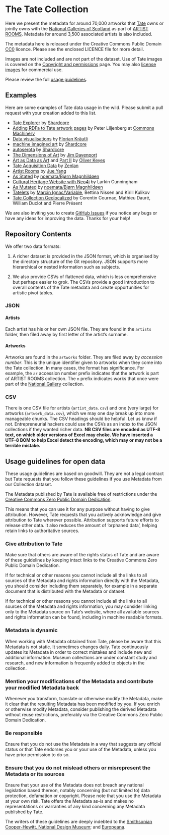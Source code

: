 The Tate Collection
===================

Here we present the metadata for around 70,000 artworks that [Tate](http://www.tate.org.uk/) owns or jointly owns with the [National Galleries of Scotland](http://www.nationalgalleries.org) as part of [ARTIST ROOMS](http://www.tate.org.uk/artist-rooms). Metadata for around 3,500 associated artists is also included.

The metadata here is released under the Creative Commons Public Domain [CC0](http://creativecommons.org/publicdomain/zero/1.0/) licence. Please see the enclosed LICENCE file for more detail.

Images are not included and are not part of the dataset. Use of Tate images is covered on the
[Copyright and permissions](http://www.tate.org.uk/about/who-we-are/policies-and-procedures/website-terms-use/copyright-and-permissions) page. You may also [license images](http://tate-images.com) for commercial use.

Please review the full [usage guidelines](#usage).

## Examples

Here are some examples of Tate data usage in the wild. Please submit a pull request with your creation added to this list.

* [Tate Explorer](http://shardcore.org/tatedata/) by [Shardcore](http://www.shardcore.org)
* [Adding RDFa to Tate artwork pages](http://commonsmachinery.se/2013/11/tate-metadata-mashup/) by Peter Liljenberg at [Commons Machinery](http://commonsmachinery.se/)
* [Data visualisations](http://research.kraeutli.com/index.php/2013/11/the-tate-collection-on-github/) by [Florian Kräutli](http://www.kraeutli.com/)
* [machine imagined art](http://www.shardcore.org/cgi-bin/getArtwork.pl?id=a_96_19_f_26_b_1a_b_26_47_90_1d3_6_10_2d_) by [Shardcore](http://www.shardcore.org)
* [autoserota](http://www.shardcore.org/autoserota/) by [Shardcore](http://www.shardcore.org)
* [The Dimensions of Art](http://www.ifweassume.com/2013/11/the-dimensions-of-art.html) by [Jim Davenport](http://www.ifweassume.com)
* [Art as Data as Art](http://blog.ironholds.org/art-as-data-as-art/) and [Part II](http://blog.ironholds.org/art-as-data-as-art-part-ii/) by [Oliver Keyes](https://twitter.com/quominus)
* [Tate Acquisition Data](http://zenlan.com/tate/rickshaw.html) by [Zenlan](http://twitter.com/zenlan)
* [Artist Rooms](http://goodlemons.com/artist-rooms/) by [Jue Yang](http://twitter.com/jue_yang)
* [As Stated](http://noemata.net/as/stated/) by [noemata/Bjørn Magnhildøen](http://noemata.net)
* [Cultural Heritage Website with Neo4j](http://larkin.io/index.php/category/tate/) by Larkin Cunningham
* [As Mutated](http://noemata.net/as/mutated/) by [noemata/Bjørn Magnhildøen](http://noemata.net)
* [Tatelets](http://marcinignac.com/projects/tatelets/) by [Marcin Ignac/Variable](http://variable.io/), Bettina Nissen and Kirill Kulikov
* [Tate Collection Geolocalized](https://williamdclt.github.io/tate-museum-artworks-geolocalized/) by Corentin Cournac, Mathieu Dauré, William Duclot and Pierre Présent

We are also inviting you to create [GitHub Issues](https://github.com/tategallery/collection/issues) if you notice any bugs or have any ideas for improving the data. Thanks for your help!

## Repository Contents

We offer two data formats:

1. A richer dataset is provided in the JSON format, which is organised by the directory structure of the Git repository. JSON supports more hierarchical or nested information such as subjects.

2. We also provide CSVs of flattened data, which is less comprehensive but perhaps easier to grok. The CSVs provide a good introduction to overall contents of the Tate metadata and create opportunities for artistic pivot tables.

### JSON

#### Artists

Each artist has his or her own JSON file. They are found in the `artists` folder, then filed away by first letter of the artist’s surname.

#### Artworks

Artworks are found in the `artworks` folder. They are filed away by _accession number_. This is the unique identifier given to artworks when they come into the Tate collection. In many cases, the format has significance. For example, the `ar` accession number prefix indicates that the artwork is part of ARTIST ROOMS collection. The `n` prefix indicates works that once were part of the [National Gallery](http://www.nationalgallery.org.uk/) collection.

### CSV

There is one CSV file for artists (`artist_data.csv`) and one (very large) for artworks (`artwork_data.csv`), which we may one day break up into more manageable chunks. The CSV headings should be helpful. Let us know if not. Entrepreneurial hackers could use the CSVs as an index to the JSON collections if they wanted richer data. **NB CSV files are encoded as UTF-8 text, on which older versions of Excel may choke. We have inserted a UTF-8 BOM to help Excel detect the encoding, which may or may not be a terrible mistake.**


## <a name="usage"></a>Usage guidelines for open data
  

These usage guidelines are based on goodwill. They are not a legal contract but Tate requests that you follow these guidelines if you use Metadata from our Collection dataset.

The Metadata published by Tate is available free of restrictions under the [Creative Commons Zero Public Domain Dedication](http://creativecommons.org/publicdomain/zero/1.0/).

This means that you can use it for any purpose without having to give attribution. However, Tate requests that you actively acknowledge and give attribution to Tate wherever possible. Attribution supports future efforts to release other data.  It also reduces the amount of ‘orphaned data’, helping retain links to authoritative sources.

### Give attribution to Tate

Make sure that others are aware of the rights status of Tate and are aware of these guidelines by keeping intact links to the Creative Commons Zero Public Domain Dedication.

If for technical or other reasons you cannot include all the links to all sources of the Metadata and rights information directly with the Metadata, you should consider including them separately, for example in a separate document that is distributed with the Metadata or dataset.

If for technical or other reasons you cannot include all the links to all sources of the Metadata and rights information, you may consider linking only to the Metadata source on Tate’s website, where all available sources and rights information can be found, including in machine readable formats.

### Metadata is dynamic

When working with Metadata obtained from Tate, please be aware that this Metadata is not static. It sometimes changes daily. Tate continuously updates its Metadata in order to correct mistakes and include new and additional information. Museum collections are under constant study and research, and new information is frequently added to objects in the collection.

### Mention your modifications of the Metadata and contribute your modified Metadata back
Whenever you transform, translate or otherwise modify the Metadata, make it clear that the resulting Metadata has been modified by you. If you enrich or otherwise modify Metadata, consider publishing the derived Metadata without reuse restrictions, preferably via the Creative Commons Zero Public Domain Dedication.

### Be responsible

Ensure that you do not use the Metadata in a way that suggests any official status or that Tate endorses you or your use of the Metadata, unless you have prior permission to do so.

### Ensure that you do not mislead others or misrepresent the Metadata or its sources
Ensure that your use of the Metadata does not breach any national legislation based thereon, notably concerning (but not limited to) data protection, defamation or copyright.
Please note that you use the Metadata at your own risk.
Tate offers the Metadata as-is and makes no representations or warranties of any kind concerning any Metadata published by Tate.


The writers of these guidelines are deeply indebted to the [Smithsonian Cooper-Hewitt, National Design Museum](http://www.cooperhewitt.org/); and [Europeana](http://www.europeana.eu/).


